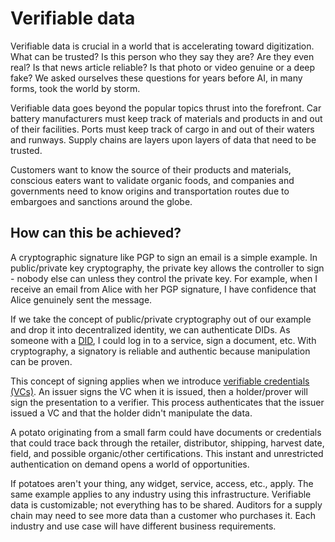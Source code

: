 # Verifiable data

Verifiable data is crucial in a world that is accelerating toward digitization. What can be trusted? Is this person who they say they are? Are they even real? Is that news article reliable? Is that photo or video genuine or a deep fake? We asked ourselves these questions for years before AI, in many forms, took the world by storm.

Verifiable data goes beyond the popular topics thrust into the forefront. Car battery manufacturers must keep track of materials and products in and out of their facilities. Ports must keep track of cargo in and out of their waters and runways. Supply chains are layers upon layers of data that need to be trusted. 

Customers want to know the source of their products and materials, conscious eaters want to validate organic foods, and companies and governments need to know origins and transportation routes due to 
embargoes and sanctions around the globe. 

## How can this be achieved?

A cryptographic signature like PGP to sign an email is a simple example. In public/private key cryptography, the private key allows the controller to sign - nobody else can unless they control the private key. For example, when I receive an email from Alice with her PGP signature, I have confidence that Alice genuinely sent the message.

If we take the concept of public/private cryptography out of our example and drop it into decentralized identity, we can authenticate DIDs. As someone with a [DID](/documentation/docs/concepts/glossary.md#decentralized-identifer), I could log in to a service, sign a document, etc. With cryptography, a signatory is reliable and authentic because manipulation can be proven.

This concept of signing applies when we introduce [verifiable credentials (VCs)](/documentation/docs/concepts/glossary.md#verifiable-credentials). An issuer signs the VC when it is issued, then a holder/prover will sign the presentation to a verifier. This process authenticates that the issuer issued a VC and that the holder didn't manipulate the data.

A potato originating from a small farm could have documents or credentials that could trace back through the retailer, distributor, shipping, harvest date, field, and possible organic/other certifications. This instant and unrestricted authentication on demand opens a world of opportunities. 

If potatoes aren't your thing, any widget, service, access, etc., apply. The same example applies to any industry using this infrastructure. Verifiable data is customizable; not everything has to be shared. Auditors for a supply chain may need to see more data than a customer who purchases it. Each industry and use case will have different business requirements.
